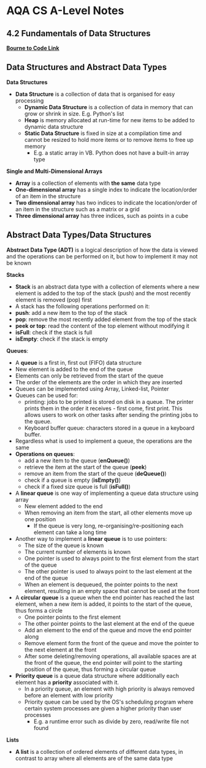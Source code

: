 # AQA CS A-Level Notes

## 4.2 Fundamentals of Data Structures

**[Bourne to Code Link](https://bournetocode.com/projects/AQA_A_Theory/pages/4-2.html)**

## Data Structures and Abstract Data Types
**Data Structures**
+ **Data Structure** is a collection of data that is organised for easy processing
	+ **Dynamic Data Structure** is a collection of data in memory that can grow or shrink in size. E.g. Python's list
  + **Heap** is memory allocated at run-time for new items to be added to dynamic data structure
  + **Static Data Structure** is fixed in size at a compilation time and cannot be resized to hold more items or to remove items to free up memory
    + E.g. a static array in VB. Python does not have a built-in array type
    
**Single and Multi-Dimensional Arrays**
+ **Array** is a collection of elements with **the same** data type
+ **One-dimensional array** has a single index to indicate the location/order of an item in the structure
+ **Two dimensional array** has two indices to indicate the location/order of an item in the structure such as a matrix or a grid
+ **Three dimensional array** has three indices, such as points in a cube

## Abstract Data Types/Data Structures
**Abstract Data Type (ADT)** is a logical description of how the data is viewed and the operations can be performed on it, but how to implement it may not be known

**Stacks**
+ **Stack** is an abstract data type with a collection of elements where a new element is added to the top of the stack (push) and the most recently element is removed (pop) first
+ A stack has the following operations performed on it:
 + **push**: add a new item to the top of the stack
 + **pop**: remove the most recently added element from the top of the stack
 + **peek or top**: read the content of the top element without modifying it
 + **isFull**: check if the stack is full
 + **isEmpty**: check if the stack is empty

**Queues**:
+ A **queue** is a first in, first out (FIFO) data structure
+ New element is added to the end of the queue
+ Elements can only be retrieved from the start of the queue
+ The order of the elements are the order in which they are inserted
+ Queues can be implemented using Array, Linked-list, Pointer
+ Queues can be used for:
  + printing: jobs to be printed is stored on disk in a queue. The printer prints them in the order it receives - first come, first print. This allows users to work on other tasks after sending the printing jobs to the queue.
  + Keyboard buffer queue: characters stored in a queue in a keyboard buffer.
+ Regardless what is used to implement a queue, the operations are the same
+ **Operations on queues**:
  + add a new item to the queue (**enQueue()**)
  + retrieve the item at the start of the queue (**peek**)
  + remove an item from the start of the queue (**deQueue()**)
  + check if a queue is empty (**isEmpty()**)
  + check if a fixed size queue is full (**isFull()**)
+ A **linear queue** is one way of implementing a queue data structure using array
  + New element added to the end
  + When removing an item from the start, all other elements move up one position
  	+ If the queue is very long, re-organising/re-positioning each element can take a long time
+ Another way to implement a **linear queue** is to use pointers:
  + The size of the queue is known
  + The current number of elements is known
  + One pointer is used to always point to the first element from the start of the queue
  + The other pointer is used to always point to the last element at the end of the queue
  + When an element is dequeued, the pointer points to the next element, resulting in an empty space that cannot be used at the front
+ A **circular queue** is a queue when the end pointer has reached the last element, when a new item is added, it points to the start of the queue, thus forms a circle
  + One pointer points to the first element
  + The other pointer points to the last element at the end of the queue
  + Add an element to the end of the queue and move the end pointer along
  + Remove element form the front of the queue and move the pointer to the next element at the front
  + After some deleting/removing operations, all available spaces are at the front of the queue, the end pointer will point to the starting position of the queue, thus forming a circular queue
+ **Priority queue** is a queue data structure where additionally each element has a **priority** associated with it.
  + In a priority queue, an element with high priority is always removed before an element with low priority
  + Priority queue can be used by the OS's scheduling program where certain system processes are given a higher priority than user processes
    + E.g. a runtime error such as divide by zero, read/write file not found

**Lists**
+ **A list** is a collection of ordered elements of different data types, in contrast to array where all elements are of the same data type
  
  
